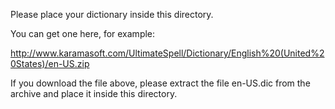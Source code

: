 Please place your dictionary inside this directory.

You can get one here, for example:

http://www.karamasoft.com/UltimateSpell/Dictionary/English%20(United%20States)/en-US.zip

If you download the file above, please extract the file en-US.dic from the archive and place it inside this directory.
